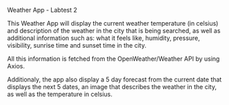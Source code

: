 Weather App - Labtest 2

This Weather App will display the current weather temperature (in celsius) and description of the weather in the city that is being searched, as well as additional information such as: what it feels like, humidity, pressure, visibility, sunrise time and sunset time in the city. 

All this information is fetched from the OpenWeather/Weather API by using Axios.

Additionaly, the app also display a 5 day forecast from the current date that displays the next 5 dates, an image that describes the weather in the city, as well as the temperature in celsius.